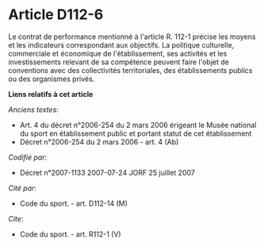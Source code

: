# Article D112-6

Le contrat de performance mentionné à l'article R. 112-1 précise les moyens et les indicateurs correspondant aux objectifs.
La politique culturelle, commerciale et économique de l'établissement, ses activités et les investissements relevant de sa
compétence peuvent faire l'objet de conventions avec des collectivités territoriales, des établissements publics ou des
organismes privés.

**Liens relatifs à cet article**

_Anciens textes_:

  - Art. 4 du décret n°2006-254 du 2 mars 2006 érigeant le Musée national du sport en établissement public et portant statut de cet établissement
  - Décret n°2006-254 du 2 mars 2006 - art. 4 (Ab)

_Codifié par_:

  - Décret n°2007-1133 2007-07-24 JORF 25 juillet 2007

_Cité par_:

  - Code du sport. - art. D112-14 (M)

_Cite_:

  - Code du sport. - art. R112-1 (V)
